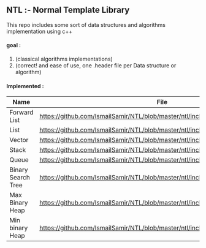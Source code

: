 ## NTL :- Normal Template Library
This repo includes some sort of data structures and algorithms implementation using c++


#### goal :

   1. (classical algorithms implementations)      
   2. (correct! and ease of use, one .header file per Data structure or algorithm)        


#### Implemented :

| Name | File |
|------|------|
|Forward List|https://github.com/IsmailSamir/NTL/blob/master/ntl/include/ntl/Forward_List.h |
|List|https://github.com/IsmailSamir/NTL/blob/master/ntl/include/ntl/List.h |
|Vector|https://github.com/IsmailSamir/NTL/blob/master/ntl/include/ntl/Vector.h |
|Stack |https://github.com/IsmailSamir/NTL/blob/master/ntl/include/ntl/Stack.h |
|Queue |https://github.com/IsmailSamir/NTL/blob/master/ntl/include/ntl/Queue.h |
|Binary Search Tree|https://github.com/IsmailSamir/NTL/blob/master/ntl/include/ntl/Binary_Search_Tree.h |
|Max Binary Heap|https://github.com/IsmailSamir/NTL/blob/master/ntl/include/ntl/Max_Binary_Heap.h |
|Min binary Heap|https://github.com/IsmailSamir/NTL/blob/master/ntl/include/ntl/Min_Binary_Heap.h |
